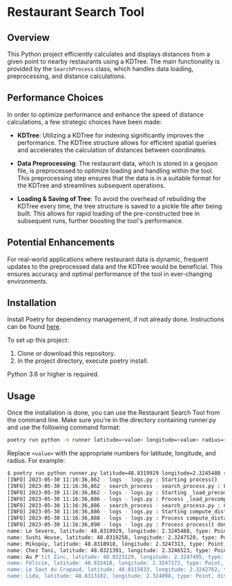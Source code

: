 # Restaurant Search Tool

## Overview

This Python project efficiently calculates and displays distances from a given point to nearby restaurants using a KDTree.
The main functionality is provided by the `SearchProcess` class, which handles data loading, preprocessing, and distance calculations.

## Performance Choices

In order to optimize performance and enhance the speed of distance calculations, a few strategic choices have been made:

- **KDTree**: Utilizing a KDTree for indexing significantly improves the performance. The KDTree structure allows for efficient spatial queries and accelerates the calculation of distances between coordinates.

- **Data Preprocessing**: The restaurant data, which is stored in a geojson file, is preprocessed to optimize loading and handling within the tool. This preprocessing step ensures that the data is in a suitable format for the KDTree and streamlines subsequent operations.

- **Loading & Saving of Tree**: To avoid the overhead of rebuilding the KDTree every time, the tree structure is saved to a pickle file after being built. This allows for rapid loading of the pre-constructed tree in subsequent runs, further boosting the tool's performance.


## Potential Enhancements
For real-world applications where restaurant data is dynamic, frequent updates to the preprocessed data and the KDTree would be beneficial. This ensures accuracy and optimal performance of the tool in ever-changing environments.

## Installation

Install Poetry for dependency management, if not already done. Instructions can be found  [here](https://python-poetry.org/docs/#installation).

To set up this project:

1. Clone or download this repository.
2. In the project directory, execute poetry install.

Python 3.6 or higher is required.

## Usage

Once the installation is done, you can use the Restaurant Search Tool from the command line. Make sure you're in the directory containing runner.py and use the following command format:

```bash
poetry run python -m runner latitude=<value> longitude=<value> radius=<value>
```

Replace `<value>` with the appropriate numbers for latitude, longitude, and radius. For example:

```bash
$ poetry run python runner.py latitude=48.8319929 longitude=2.3245488 radius=100
[INFO] 2023-05-30 11:16:36,862 - logs - logs.py : Starting process()
[INFO] 2023-05-30 11:16:36,862 - search_process - search_process.py : Loading precomputed data ...
[INFO] 2023-05-30 11:16:36,862 - logs - logs.py : Starting _load_precomputed_data()
[INFO] 2023-05-30 11:16:36,886 - logs - logs.py : Process _load_precomputed_data() done. Execution time: 24.35 milliseconds
[INFO] 2023-05-30 11:16:36,886 - search_process - search_process.py : Computing distances ...
[INFO] 2023-05-30 11:16:36,886 - logs - logs.py : Starting compute_distances()
[INFO] 2023-05-30 11:16:36,888 - logs - logs.py : Process compute_distances() done. Execution time: 1.00 milliseconds
[INFO] 2023-05-30 11:16:36,890 - logs - logs.py : Process process() done. Execution time: 28.32 milliseconds
name: Le Severo, latitude: 48.8319929, longitude: 2.3245488, type: Point, distance: 0.0
name: Sushi House, latitude: 48.8319258, longitude: 2.3247528, type: Point, distance: 16.69
name: Mikopüy, latitude: 48.8318918, longitude: 2.3247313, type: Point, distance: 17.46
name: Chez Toni, latitude: 48.8321391, longitude: 2.3246523, type: Point, distance: 17.94
name: Au P'tit Zinc, latitude: 48.8323129, longitude: 2.3247495, type: Point, distance: 38.5
name: Félicie, latitude: 48.832418, longitude: 2.3247172, type: Point, distance: 48.85
name: Le Saut du Crapaud, latitude: 48.8315833, longitude: 2.3242762, type: Point, distance: 49.72
name: Lida, latitude: 48.8313102, longitude: 2.324098, type: Point, distance: 82.77
```
